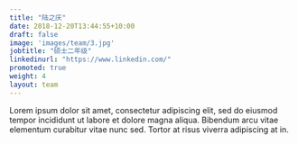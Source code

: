 ```yaml
---
title: "陆之庆"
date: 2018-12-20T13:44:55+10:00
draft: false
image: 'images/team/3.jpg'
jobtitle: "硕士二年级"
linkedinurl: "https://www.linkedin.com/"
promoted: true
weight: 4
layout: team
---
```


Lorem ipsum dolor sit amet, consectetur adipiscing elit, sed do eiusmod tempor incididunt ut labore et dolore magna aliqua. Bibendum arcu vitae elementum curabitur vitae nunc sed. Tortor at risus viverra adipiscing at in.

